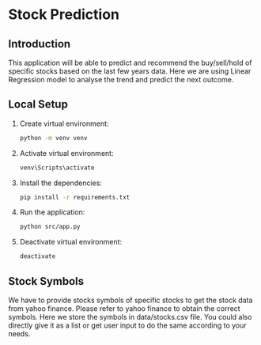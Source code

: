 # Stock Prediction

## Introduction

This application will be able to predict and recommend the buy/sell/hold of specific stocks based on the last few years data. Here we are using Linear Regression model to analyse the trend and predict the next outcome. 

## Local Setup

1. Create virtual environment:
    ```bash
    python -m venv venv
    ```
2. Activate virtual environment:
    ```bash
    venv\Scripts\activate
    ```
3. Install the dependencies:
    ```bash
    pip install -r requirements.txt
    ```
4. Run the application:
    ```bash
    python src/app.py
    ```
5. Deactivate virtual environment:
    ```bash
    deactivate
    ```
## Stock Symbols

We have to provide stocks symbols of specific stocks to get the stock data from yahoo finance. Please refer to yahoo finance to obtain the correct symbols. Here we store the symbols in data/stocks.csv file. You could also directly give it as a list or get user input to do the same according to your needs.
